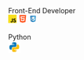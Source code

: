 <div style="display: inline_block">
  
 <div>
<span>Front-End Developer</span><br>
<img width="17px" src="js.png">
<img width="17px" src="html5.png">
<img width="17px" src="css3.png">
<br>
<br>
</div>
<div>
<span>Python</span><br> <img width="25px" src="python.png">
</div>

</div>
